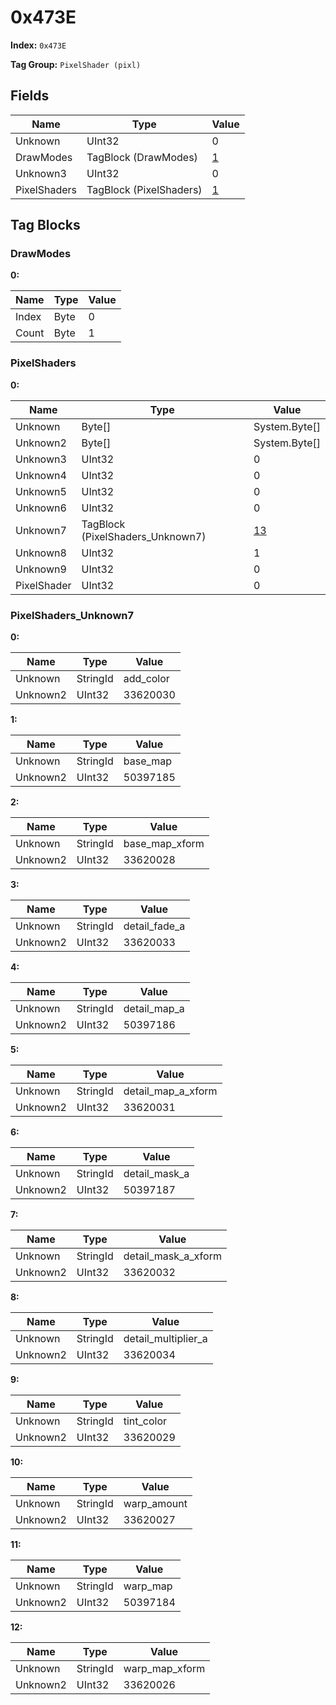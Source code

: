 # 0x473E

**Index:** ```0x473E```

**Tag Group:** ```PixelShader (pixl)```

## Fields

Name	| Type	| Value
---	|---	|---	|
Unknown	|UInt32	|0
DrawModes	|TagBlock (DrawModes)	|[1](#drawmodes)
Unknown3	|UInt32	|0
PixelShaders	|TagBlock (PixelShaders)	|[1](#pixelshaders)


## Tag Blocks

### DrawModes

**0:**

Name	| Type	| Value
---	|---	|---	|
Index	|Byte	|0
Count	|Byte	|1


### PixelShaders

**0:**

Name	| Type	| Value
---	|---	|---	|
Unknown	|Byte[]	|System.Byte[]
Unknown2	|Byte[]	|System.Byte[]
Unknown3	|UInt32	|0
Unknown4	|UInt32	|0
Unknown5	|UInt32	|0
Unknown6	|UInt32	|0
Unknown7	|TagBlock (PixelShaders_Unknown7)	|[13](#pixelshaders_unknown7)
Unknown8	|UInt32	|1
Unknown9	|UInt32	|0
PixelShader	|UInt32	|0


### PixelShaders_Unknown7

**0:**

Name	| Type	| Value
---	|---	|---	|
Unknown	|StringId	|add_color
Unknown2	|UInt32	|33620030


**1:**

Name	| Type	| Value
---	|---	|---	|
Unknown	|StringId	|base_map
Unknown2	|UInt32	|50397185


**2:**

Name	| Type	| Value
---	|---	|---	|
Unknown	|StringId	|base_map_xform
Unknown2	|UInt32	|33620028


**3:**

Name	| Type	| Value
---	|---	|---	|
Unknown	|StringId	|detail_fade_a
Unknown2	|UInt32	|33620033


**4:**

Name	| Type	| Value
---	|---	|---	|
Unknown	|StringId	|detail_map_a
Unknown2	|UInt32	|50397186


**5:**

Name	| Type	| Value
---	|---	|---	|
Unknown	|StringId	|detail_map_a_xform
Unknown2	|UInt32	|33620031


**6:**

Name	| Type	| Value
---	|---	|---	|
Unknown	|StringId	|detail_mask_a
Unknown2	|UInt32	|50397187


**7:**

Name	| Type	| Value
---	|---	|---	|
Unknown	|StringId	|detail_mask_a_xform
Unknown2	|UInt32	|33620032


**8:**

Name	| Type	| Value
---	|---	|---	|
Unknown	|StringId	|detail_multiplier_a
Unknown2	|UInt32	|33620034


**9:**

Name	| Type	| Value
---	|---	|---	|
Unknown	|StringId	|tint_color
Unknown2	|UInt32	|33620029


**10:**

Name	| Type	| Value
---	|---	|---	|
Unknown	|StringId	|warp_amount
Unknown2	|UInt32	|33620027


**11:**

Name	| Type	| Value
---	|---	|---	|
Unknown	|StringId	|warp_map
Unknown2	|UInt32	|50397184


**12:**

Name	| Type	| Value
---	|---	|---	|
Unknown	|StringId	|warp_map_xform
Unknown2	|UInt32	|33620026


